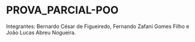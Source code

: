 # PROVA_PARCIAL-POO

Integrantes: Bernardo César de Figueiredo, Fernando Zafani Gomes Filho e João Lucas Abreu Nogueira.
